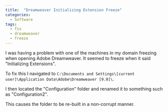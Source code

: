 ```yaml
---
title:  "Dreamweaver Initializing Extension Freeze"
categories: 
  - Software
tags:
  - fix
  - dreamweaver
  - freeze
---
```


I was having a problem with one of the machines in my domain freezing when opening Adobe Dreamweaver. It seemed to freeze when it said "Initializing Extensions".

To fix this I navigated to `C:\Documents and Settings\[current user]\Application Data\Adobe\Dreamweaver [9.0]\`.

I then located the "Configuration" folder and renamed it to something such as "Configuration2".

This causes the folder to be re-built in a non-corrupt manner.
